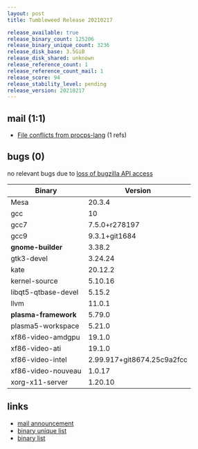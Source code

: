 ```yaml
---
layout: post
title: Tumbleweed Release 20210217

release_available: true
release_binary_count: 125206
release_binary_unique_count: 3236
release_disk_base: 3.5GiB
release_disk_shared: unknown
release_reference_count: 1
release_reference_count_mail: 1
release_score: 94
release_stability_level: pending
release_version: 20210217
---
```


## mail (1:1)

- [File conflicts from procps-lang](https://github.com/boombatower/tumbleweed-review/issues/10) (1 refs)

## bugs (0)

<!--more-->

no relevant bugs due to [loss of bugzilla API access](https://bugzilla.opensuse.org/show_bug.cgi?id=1157722)

Binary | Version
--- | ---
Mesa | 20.3.4
gcc | 10
gcc7 | 7.5.0+r278197
gcc9 | 9.3.1+git1684
**gnome-builder** | 3.38.2
gtk3-devel | 3.24.24
kate | 20.12.2
kernel-source | 5.10.16
libqt5-qtbase-devel | 5.15.2
llvm | 11.0.1
**plasma-framework** | 5.79.0
plasma5-workspace | 5.21.0
xf86-video-amdgpu | 19.1.0
xf86-video-ati | 19.1.0
xf86-video-intel | 2.99.917+git8674.25c9a2fcc
xf86-video-nouveau | 1.0.17
xorg-x11-server | 1.20.10

## links

- [mail announcement](https://github.com/boombatower/tumbleweed-review/issues/10)
- [binary unique list](http://download.opensuse.org/history/20210217/rpm.unique.list)
- [binary list](http://download.opensuse.org/history/20210217/rpm.list)

